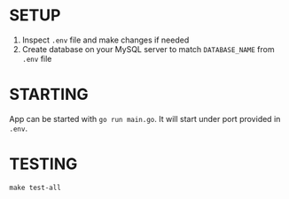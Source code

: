 # SETUP

1. Inspect `.env` file and make changes if needed
2. Create database on your MySQL server to match `DATABASE_NAME` from `.env` file

# STARTING

App can be started with `go run main.go`. It will start under port provided in `.env`.

# TESTING

`make test-all`
